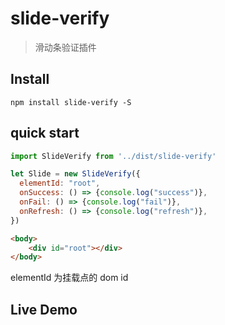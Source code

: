 # slide-verify

> 滑动条验证插件


## Install
```shell
npm install slide-verify -S
```

## quick start
```js
import SlideVerify from '../dist/slide-verify'

let Slide = new SlideVerify({
  elementId: "root",
  onSuccess: () => {console.log("success")},
  onFail: () => {console.log("fail")},
  onRefresh: () => {console.log("refresh")},
})
```
```html
<body>
    <div id="root"></div>
</body>
```
elementId 为挂载点的 dom id

## Live Demo



